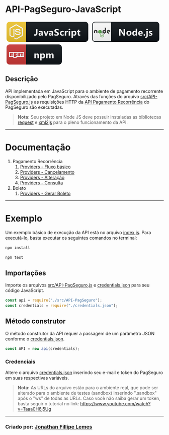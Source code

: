 # API-PagSeguro-JavaScript
<p align="left">
  <img src="https://github.com/MikeCodesDotNET/ColoredBadges/blob/master/svg/dev/languages/js.svg" alt="javascript" style="vertical-align:top; margin:4px">
  <img src="https://github.com/MikeCodesDotNET/ColoredBadges/blob/master/svg/dev/frameworks/nodejs.svg" alt="noddejs" style="vertical-align:top; margin:4px">
  <img src="https://github.com/MikeCodesDotNET/ColoredBadges/blob/master/svg/dev/services/npm.svg" alt="npm" style="vertical-align:top; margin:4px">
</p>

## Descrição

API implementada em JavaScript para o ambiente de pagamento recorrente disponibilizado pelo PagSeguro. Através das funções do arquivo <a href="https://github.com/JonathanLemes/API-PagSeguro-JavaScript/blob/master/src/API-PagSeguro.js">src/API-PagSeguro.js</a> as requisições HTTP da <a href="https://dev.pagseguro.uol.com.br/reference/api-recorrencia">API Pagamento Recorrência</a> do PagSeguro são executadas.
>**Nota:** Seu projeto em Node JS deve possuir instaladas as bibliotecas <a href="https://www.npmjs.com/package/request">request</a> e <a href="https://www.npmjs.com/package/xml2js">xml2js</a> para o pleno funcionamento da API.

---

# Documentação

1. Pagamento Recorrência
    1. <a href="https://github.com/JonathanLemes/API-PagSeguro-JavaScript/blob/master/docs/Pagamento%20Recorrente/Providers%20-%20Fluxo%20b%C3%A1sico.md">Providers - Fluxo básico</a>
    2. <a href="https://github.com/JonathanLemes/API-PagSeguro-JavaScript/blob/master/docs/Pagamento%20Recorrente/Providers%20-%20Cancelamento.md">Providers - Cancelamento</a>
    3. <a href="https://github.com/JonathanLemes/API-PagSeguro-JavaScript/blob/master/docs/Pagamento%20Recorrente/Providers%20-%20Altera%C3%A7%C3%A3o.md">Providers - Alteração</a>
    4. <a href="https://github.com/JonathanLemes/API-PagSeguro-JavaScript/blob/master/docs/Pagamento%20Recorrente/Providers%20-%20Consulta.md">Providers - Consulta</a>
2. Boleto
   1. <a href="https://github.com/JonathanLemes/API-PagSeguro-JavaScript/blob/master/docs/Boleto/Providers%20-%20Gerar%20Boleto.md">Providers - Gerar Boleto</a> 

---

# Exemplo

Um exemplo básico de execução da API está no arquivo <a href="https://github.com/JonathanLemes/API-PagSeguro-JavaScript/blob/master/index.js">index.js</a>. Para executá-lo, basta executar os seguintes comandos no terminal:
```bash
npm install
```
```bash
npm test
```

## Importações
Importe os arquivos <a href="https://github.com/JonathanLemes/API-PagSeguro-JavaScript/blob/master/src/API-PagSeguro.js">src/API-PagSeguro.js</a> e <a href="https://github.com/JonathanLemes/API-PagSeguro-JavaScript/blob/master/credentials.json">credentials.json</a> para seu código JavaScript.
```javascript
const api = require("./src/API-PagSeguro");
const credentials = require("./credentials.json");
```

## Método construtor
O método construtor da API requer a passagem de um parâmetro JSON conforme o <a href="https://github.com/JonathanLemes/API-PagSeguro-JavaScript/blob/master/credentials.json">credentials.json</a>.
```javascript
const API = new api(credentials);
```
### Credenciais

Altere o arquivo <a href="https://github.com/JonathanLemes/API-PagSeguro-JavaScript/blob/master/credentials.json">credentials.json</a> inserindo seu e-mail e token do PagSeguro em suas respectivas variáveis.
>**Nota:** As URLs do arquivo estão para o ambiente real, que pode ser alterado para o ambiente de testes (sandbox) inserindo ".sandbox" após o "ws" de todas as URLs.
>Caso você não saiba gerar um token, basta seguir o tutorial no link: https://www.youtube.com/watch?v=Taaa0H6j5Ug

---

### Criado por: [Jonathan Fillipe Lemes](https://github.com/JonathanLemes/)
